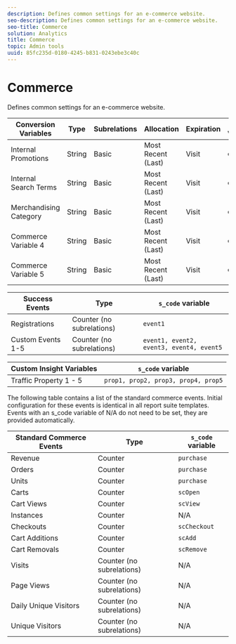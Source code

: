 ```yaml
---
description: Defines common settings for an e-commerce website.
seo-description: Defines common settings for an e-commerce website.
seo-title: Commerce
solution: Analytics
title: Commerce
topic: Admin tools
uuid: 85fc235d-0180-4245-b831-0243ebe3c40c
---
```


# Commerce

Defines common settings for an e-commerce website.

|  Conversion Variables  | Type  | Subrelations  | Allocation  | Expiration  | `s_code` variable  |
|---|---|---|---|---|---|
|  Internal Promotions  | String  | Basic  | Most Recent (Last)  | Visit  | `evar1`  |
|  Internal Search Terms  | String  | Basic  | Most Recent (Last)  | Visit  | `evar2`  |
|  Merchandising Category  | String  | Basic  | Most Recent (Last)  | Visit  | `evar3`  |
|  Commerce Variable 4  | String  | Basic  | Most Recent (Last)  | Visit  | `evar4`  |
|  Commerce Variable 5  | String  | Basic  | Most Recent (Last)  | Visit  | `evar5`  |

|  Success Events  | Type  | `s_code` variable  |
|---|---|---|
|  Registrations  | Counter (no subrelations)  | `event1`  |
|  Custom Events 1-5  | Counter (no subrelations)  | `event1, event2, event3, event4, event5`  |

|  Custom Insight Variables  | `s_code` variable  |
|---|---|
|  Traffic Property 1 - 5  | `prop1, prop2, prop3, prop4, prop5`  |

The following table contains a list of the standard commerce events. Initial configuration for these events is identical in all report suite templates. Events with an s_code variable of N/A do not need to be set, they are provided automatically.

|  Standard Commerce Events  | Type  | `s_code` variable  |
|---|---|---|
|  Revenue  | Counter  | `purchase`  |
|  Orders  | Counter  | `purchase`  |
|  Units  | Counter  | `purchase`  |
|  Carts  | Counter  | `scOpen`  |
|  Cart Views  | Counter  | `scView`  |
|  Instances  | Counter  | N/A  |
|  Checkouts  | Counter  | `scCheckout`  |
|  Cart Additions  | Counter  | `scAdd`  |
|  Cart Removals  | Counter  | `scRemove`  |
|  Visits  | Counter (no subrelations)  | N/A  |
|  Page Views  | Counter (no subrelations)  | N/A  |
|  Daily Unique Visitors  | Counter (no subrelations)  | N/A  |
|  Unique Visitors  | Counter (no subrelations)  | N/A  |

